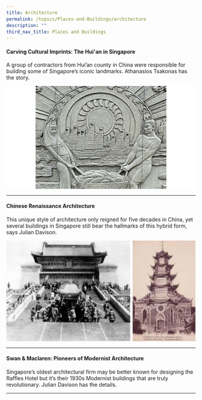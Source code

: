 ```yaml
---
title: Architecture
permalink: /topics/Places-and-Buildings/architecture
description: ""
third_nav_title: Places and Buildings
---
```


#### <a target="_blank" href="/vol-17/issue-3/oct-dec-2021/huianinsingapore" style="text-decoration: none; font-weight: bold;"> Carving Cultural Imprints: The Hui'an in Singapore</a>
<p>A group of contractors from Hui’an county in China were responsible for building some of Singapore’s iconic landmarks. Athanasios Tsakonas has the story.</p> 
<img src="/images/vol-17-issue-3/hui-an/Facing%20Page.jpg">
<hr>

#### <a target="_blank" href="/vol-14/issue-1/apr-jun-2018/chinese-rensc-archit/" style="text-decoration: none; font-weight: bold;"> Chinese Renaissance Architecture</a>
<p>This unique style of architecture only reigned for five decades in China, yet several buildings in Singapore still bear the hallmarks of this hybrid form, says Julian Davison.</p> 
<img src="/images/Vol-14-issue-1/chinese-renaissance-architect/Renaissance2.JPG">
<hr>

#### <a target="_blank" href="/vol-13/issue-2/jul-sep-2017/swan-and-maclaren" style="text-decoration: none; font-weight: bold;"> Swan & Maclaren: Pioneers of Modernist Architecture</a>
<p>Singapore’s oldest architectural firm may be better known for designing the Raffles Hotel but it’s their 1930s Modernist buildings that are truly revolutionary. Julian Davison has the details.</p> 
<hr>